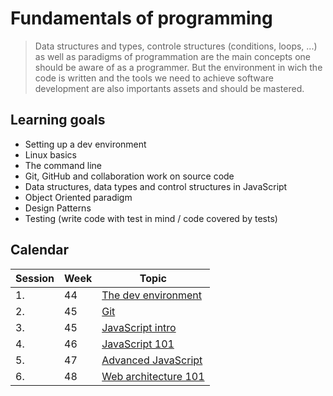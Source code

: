 # Fundamentals of programming
> Data structures and types, controle structures (conditions, loops, ...) as well as paradigms of programmation are the main concepts one should be aware of as a programmer. But the environment in wich the code is written and the tools we need to achieve software development are also importants assets and should be mastered.    

## Learning goals
* Setting up a dev environment
* Linux basics
* The command line
* Git, GitHub and collaboration work on source code
* Data structures, data types and control structures in JavaScript
* Object Oriented paradigm
* Design Patterns 
* Testing (write code with test in mind / code covered by tests)

## Calendar 
| Session | Week | Topic |
| ---- | ----- | ----- |
| 1. | 44 | [The dev environment](/10-fundamentals-of-programming/10-dev-environment/README.md) |
| 2. | 45 | [Git](/10-fundamentals-of-programming/20-git/README.md) |
| 3. | 45 | [JavaScript intro](/10-fundamentals-of-programming/30-javascript/README.md) |
| 4. | 46 | [JavaScript 101](/10-fundamentals-of-programming/30-javascript/README.md) |
| 5. | 47 | [Advanced JavaScript](/10-fundamentals-of-programming/40-advanced-javascript/README.md) |
| 6. | 48 | [Web architecture 101](/10-fundamentals-of-programming/50-web-architecture-101/README.md) |

